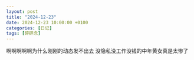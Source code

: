 ```yaml
---
layout: post
title: "2024-12-23"
date: 2024-12-23 10:00:00 +0100
categories: [日记]
tags: [碎碎念]
---
```


啊啊啊啊啊为什么刚刚的动态发不出去 没隐私没工作没钱的中年黄女真是太惨了
